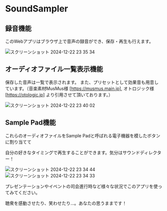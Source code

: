 # SoundSampler
## 録音機能
このWebアプリはブラウザ上で音声の録音ができ、保存・再生も行えます。

![スクリーンショット 2024-12-22 23 35 34](https://github.com/user-attachments/assets/505b9008-b28a-4fe9-b126-0cfbb375dbc5)

## オーディオファイル一覧表示機能
保存した音声は一覧で表示されます。
また、プリセットとして効果音も用意しています。（音楽素材MusMus様 [https://musmus.main.jp],
オトロジック様 [https://otologic.jp] より引用させて頂いております。）

![スクリーンショット 2024-12-22 23 40 02](https://github.com/user-attachments/assets/c7612714-d553-4b09-9d5c-58826e71c0da)


## Sample Pad機能
これらのオーディオファイルをSample Padと呼ばれる電子機器を模したボタンに割り当てて

自分の好きなタイミングで再生することができます。気分はサウンドディレクター！

![スクリーンショット 2024-12-22 23 34 44](https://github.com/user-attachments/assets/2cfa6e7c-e996-4a74-a3d8-484be6a20df3)
![スクリーンショット 2024-12-22 23 34 33](https://github.com/user-attachments/assets/9fcc89ef-9c8f-465a-b1db-ed82017d6c38)


プレゼンテーションやイベントの司会進行時など様々な状況でこのアプリを使ってみてください。

聴衆を感動させたり、笑わせたり…。あなたの思うままです！

